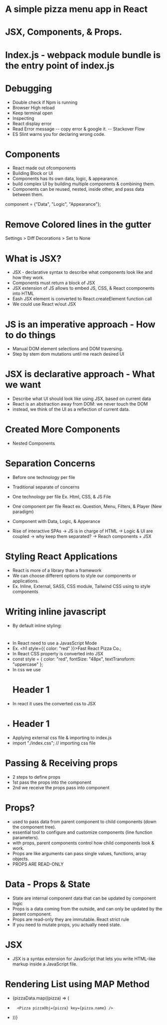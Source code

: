# A simple pizza menu app in React

# JSX, Components, & Props.

# Index.js - webpack module bundle is the entry point of index.js

# Debugging

- Double check if Npm is running
- Browser High reload
- Keep terminal open
- Inspecting
- React display error
- Read Error message
  -- copy error & google it.
  -- Stackover Flow
- ES Slint warns you for declaring wrong code.

# Components

- React made out ofcomponents
- Building Block or UI
- Components has its own data, logic, & appearance.
- build complex UI by building multiple components & combining them.
- Components can be reused, nested, inside other, and pass data between them.

component = {"Data", "Logic", "Appearance"};

# Remove Colored lines in the gutter

Settings > Diff Decorations > Set to None

# What is JSX?

- JSX - declarative syntax to describe what components look like and how they work.
- Components must return a block of JSX
- JSX extension of JS allows to embed JS, CSS, & React ccomponents into HTML
- Eash JSX element is converted to React.createElement function call
- We could use React w/out JSX

# JS is an imperative approach - How to do things

- Manual DOM element selections and DOM traversing.
- Step by stem dom mutations until me reach desired UI

# JSX is declarative approach - What we want

- Describe what UI should look like using JSX, based on current data
- React is an abstraction away from DOM: we never touch the DOM
- instead, we think of the UI as a reflection of current data.

# Created More Components

- Nested Components

# Separation Concerns

- Before one technology per file
- Traditional separate of concerns
- One technology per file Ex. Html, CSS, & JS File
- One component per file React ex. Question, Menu, Filters, & Player (New paradigm)

- Component with Data, Logic, & Apperance
- Rise of interactive SPAs -> JS is in charge of HTML -> Logic & UI are coupled -> why keep them separated? -> Reach components + JSX

# Styling React Applications

- React is more of a library than a framework
- We can choose different options to style our components or applications.
- Ex. Inline, External, SASS, CSS module, Tailwind CSS using to style components

# Writing inline javascript

- By default inline styling: <h1 style="color=red;"><h1>
- In React need to use a JavasScript Mode
- Ex. <h1 style={{ color: "red" }}>Fast React Pizza Co.</h1>;
- In React CSS property is converted into JSX
- const style = { color: "red", fontSize: "48px", textTransform: "uppercase" };
- In css we use <h1 class="container">Header 1</h1>
- In react it uses the converted css to JSX
- <h1 className="container">Header 1</h1>
- Applying external css file & importing to index.js
- import "./index.css"; // importing css file

# Passing & Receiving props

- 2 steps to define props
- 1st pass the props into the component
- 2nd we receive the props pass into component

# Props?

- used to pass data from parent component to child components (down the component tree).
- essential tool to configure and customize components (line function parameters).
- with props, parent components control how child components look & work.
- Props are like arguments can pass single values, functions, array objects.
- PROPS ARE READ-ONLY

# Data - Props & State

- State are internal component data that can be updated by component logic
- Props is a data coming from the outside, and can only be updated by the parent component.
- Props are read-only they are immutable. React strict rule
- If you need to mutate props, you actually need state.

# JSX

- JSX is a syntax extension for JavaScript that lets you write HTML-like markup inside a JavaScript file.

# Rendering List using MAP Method

- {pizzaData.map((pizza) => (
-       <Pizza pizzaObj={pizza} key={pizza.name} />
- ))}
